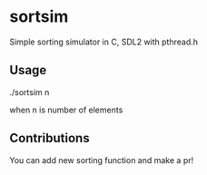 # sortsim

Simple sorting simulator in C, SDL2 with pthread.h

## Usage

./sortsim n

when n is number of elements

## Contributions

You can add new sorting function and make a pr!
